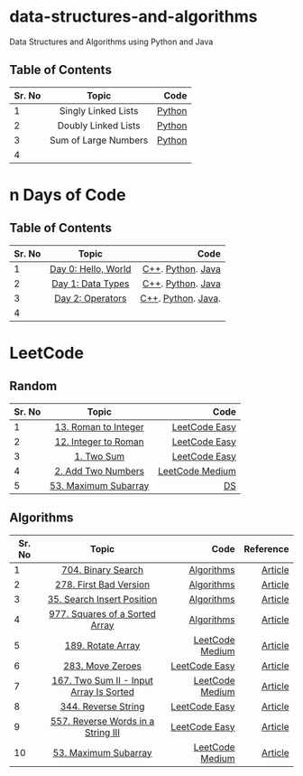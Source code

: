 # data-structures-and-algorithms
Data Structures and Algorithms using Python and Java


## Table of Contents

| Sr. No        | Topic           | Code  |
| ------------- |:-------------:| -----:|
| 1      | Singly Linked Lists | [Python](https://github.com/shreyasr3/data-structures-and-algorithms/blob/main/linked-lists/singly-linked-list.py) |
| 2      | Doubly Linked Lists      |   [Python](https://github.com/shreyasr3/data-structures-and-algorithms/blob/main/linked-lists/doubly-linked-list.py)|
|3|Sum of Large Numbers|[Python](https://github.com/shreyasr3/data-structures-and-algorithms/blob/main/codes/sum-of-large-nums.py)|
|4|||


# n Days of Code

## Table of Contents

| Sr. No        | Topic           | Code  |
| ------------- |:-------------:| -----:|
| 1      | [Day 0: Hello, World](https://www.hackerrank.com/challenges/30-hello-world/problem?h_r=email&unlock_token=08a050cc8820a7bdc9aa03dba047a0465a8fd51f&utm_campaign=30_days_of_code_continuous&utm_medium=email&utm_source=daily_reminder) |[C++](https://github.com/shreyasr3/data-structures-and-algorithms/blob/main/n-days-of-codes/day0_hello-world.cpp). [Python](https://github.com/shreyasr3/data-structures-and-algorithms/blob/main/n-days-of-codes/day0_hello-world.py).  [Java](https://github.com/shreyasr3/data-structures-and-algorithms/blob/main/n-days-of-codes/day0_hello-world.java)|
|2|[Day 1: Data Types](https://www.hackerrank.com/challenges/30-data-types/problem?h_r=email&unlock_token=08a050cc8820a7bdc9aa03dba047a0465a8fd51f&utm_campaign=30_days_of_code_continuous&utm_medium=email&utm_source=daily_reminder&h_r=next-challenge&h_v=zen)|[C++](https://github.com/shreyasr3/data-structures-and-algorithms/blob/main/n-days-of-codes/day1_data-types.cpp). [Python](https://github.com/shreyasr3/data-structures-and-algorithms/blob/main/n-days-of-codes/day1_data-types.py). [Java](https://github.com/shreyasr3/data-structures-and-algorithms/tree/main/n-days-of-codes/day1_data-types.java)|
|3|[Day 2: Operators](https://www.hackerrank.com/challenges/30-operators/problem?h_r=email&unlock_token=99bf70851784b7425d9ff6d5079e2cca6732b008&utm_campaign=30_days_of_code_continuous&utm_medium=email&utm_source=daily_reminder)|[C++](). [Python](). [Java](). |
|4|||


# LeetCode

## Random

| Sr. No        | Topic           | Code  |
| ------------- |:-------------:| -----:|
| 1|[13. Roman to Integer](https://leetcode.com/problems/roman-to-integer/)|[LeetCode Easy](https://github.com/shreyasr3/data-structures-and-algorithms/blob/main/codes/leetcode-easy/13-roman-to-integer.py)|
|2|[12. Integer to Roman](https://leetcode.com/problems/integer-to-roman/)|[LeetCode Easy](https://github.com/shreyasr3/data-structures-and-algorithms/blob/main/codes/leetcode-easy/12-integer-to-roman.py)|
|3|[1. Two Sum](https://leetcode.com/problems/two-sum/)|[LeetCode Easy](https://github.com/shreyasr3/data-structures-and-algorithms/blob/main/codes/leetcode-easy/1-two-sum.py)|
|4|[2. Add Two Numbers](https://leetcode.com/problems/add-two-numbers/)|[LeetCode Medium](https://github.com/shreyasr3/data-structures-and-algorithms/blob/main/codes/leetcode-medium/2-add-two-numbers.py)|
|5|[53. Maximum Subarray](https://leetcode.com/problems/maximum-subarray/)|[DS](https://github.com/shreyasr3/data-structures-and-algorithms/blob/main/codes/leetcode-easy/53-maximum-subarray.py)|

## Algorithms

| Sr. No        | Topic           | Code  | Reference |
| ------------- |:-------------:| -----:| --------:|
|1|[704. Binary Search](https://leetcode.com/problems/binary-search/)|[Algorithms](https://github.com/shreyasr3/data-structures-and-algorithms/blob/main/algorithms/704-binary-search.py)|[Article](https://medium.com/swlh/binary-search-deep-dive-c9a0a558192e)|
|2|[278. First Bad Version](https://leetcode.com/problems/first-bad-version/)|[Algorithms](https://github.com/shreyasr3/data-structures-and-algorithms/blob/main/algorithms/278-first-bad-version.py)|[Article](https://leetcode.com/problems/first-bad-version/discuss/769685/Python-Clear-explanation-Powerful-Ultimate-Binary-Search-Template.-Solved-many-problems.)|
|3|[35. Search Insert Position](https://leetcode.com/problems/search-insert-position/)|[Algorithms](https://github.com/shreyasr3/data-structures-and-algorithms/blob/main/algorithms/35-search-insert-position.py)|[Article](https://www.geeksforgeeks.org/python-bitwise-operators/)|
|4|[977. Squares of a Sorted Array](https://leetcode.com/problems/squares-of-a-sorted-array/)|[Algorithms](https://github.com/shreyasr3/data-structures-and-algorithms/blob/main/algorithms/977-squares-of-sorted-array.py)|[Article](https://hackernoon.com/timsort-the-fastest-sorting-algorithm-youve-never-heard-of-36b28417f399)|
|5|[189. Rotate Array](https://leetcode.com/problems/rotate-array/)|[LeetCode Medium](https://github.com/shreyasr3/data-structures-and-algorithms/blob/main/algorithms/189-rotate-array.py)|[Article]()|
|6|[283. Move Zeroes](https://leetcode.com/problems/move-zeroes/)|[LeetCode Easy](https://github.com/shreyasr3/data-structures-and-algorithms/blob/main/algorithms/283-move-zeroes.py)|[Article]()|
|7|[167. Two Sum II - Input Array Is Sorted](https://leetcode.com/problems/two-sum-ii-input-array-is-sorted/)|[LeetCode Medium](https://github.com/shreyasr3/data-structures-and-algorithms/blob/main/algorithms/167-two-sum-II.py)|[Article]()|
|8|[344. Reverse String](https://leetcode.com/problems/reverse-string/)|[LeetCode Easy](https://github.com/shreyasr3/data-structures-and-algorithms/blob/main/algorithms/344-reverse-string.py)|[Article]()|
|9|[557. Reverse Words in a String III](https://leetcode.com/problems/reverse-words-in-a-string-iii/)|[LeetCode Easy](https://github.com/shreyasr3/data-structures-and-algorithms/blob/main/algorithms/557-reverse-words-in-string-III.py)|[Article]()|
|10|[53. Maximum Subarray](https://leetcode.com/problems/maximum-subarray/)|[LeetCode Medium](https://github.com/shreyasr3/data-structures-and-algorithms/blob/main/algorithms/53-maximum-subarray.py)|[Article]()|
